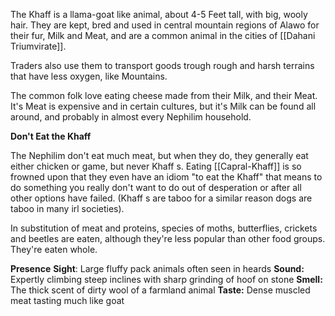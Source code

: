 The Khaff is a llama-goat like animal, about 4-5 Feet tall, with big, wooly hair. They are kept, bred and used in central mountain regions of Alawo for their fur, Milk and Meat, and are a common animal in the cities of [[Dahani Triumvirate]].

Traders also use them to transport goods trough rough and harsh terrains that have less oxygen, like Mountains.

The common folk love eating cheese made from their Milk, and their Meat. It's Meat is expensive and in certain cultures, but it's Milk can be found all around, and probably in almost every Nephilim household.

**Don't Eat the Khaff**

The Nephilim don't eat much meat, but when they do, they generally eat either chicken or game, but never Khaff s. Eating [[Capral-Khaff]]  is so frowned upon that they even have an idiom "to eat the Khaff" that means to do something you really don't want to do out of desperation or after all other options have failed. (Khaff s are taboo for a similar reason dogs are taboo in many irl societies).

In substitution of meat and proteins, species of moths, butterflies, crickets and beetles are eaten, although they're less popular than other food groups. They're eaten whole.

**Presence**
**Sight**: Large fluffy pack animals often seen in heards
**Sound:** Expertly climbing steep inclines with sharp grinding of hoof on stone
**Smell:** The thick scent of dirty wool of a farmland animal
**Taste:** Dense muscled meat tasting much like goat